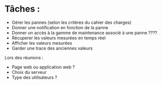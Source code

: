 # Tâches :

 - Gérer les pannes (selon les critères du cahier des charges)
 - Donner une notification en fonction de la panne
 - Donner un accès à la gamme de maintenance associé à une panne ????
 - Récuperer les valeurs mesurées en temps réel
 - Afficher les valeurs mesurées
 - Garder une trace des anciennes valeurs


Lors des réunions :
-	Page web ou application web ?
-	Choix du serveur
-	Type des utilisateurs ?
